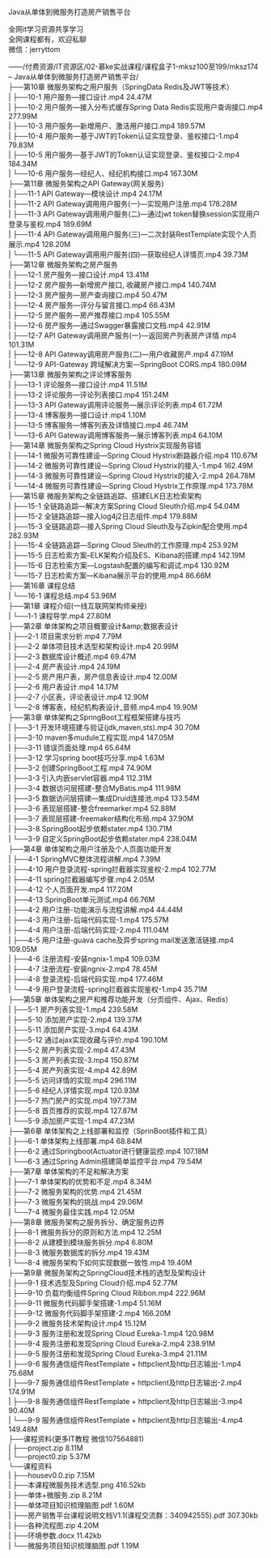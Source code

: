 Java从单体到微服务打造房产销售平台

全网it学习资源共享学习<br>全网课程都有，欢迎私聊<br>微信：jerryttom<br>

——/付费资源/IT资源区/02-慕ke实战课程/课程盒子1-mksz100至199/mksz174 – Java从单体到微服务打造房产销售平台/<br> ├──第10章 微服务架构之用户服务（SpringData Redis及JWT等技术）<br> | ├──10-1 用户服务—接口设计.mp4 24.47M<br> | ├──10-2 用户服务—接入分布式缓存Spring Data Redis实现用户查询接口.mp4 277.99M<br> | ├──10-3 用户服务—新增用户、激活用户接口.mp4 189.57M<br> | ├──10-4 用户服务—基于JWT的Token认证实现登录、鉴权接口-1.mp4 79.83M<br> | ├──10-5 用户服务—基于JWT的Token认证实现登录、鉴权接口-2.mp4 184.34M<br> | └──10-6 用户服务—经纪人、经纪机构接口.mp4 167.30M<br> ├──第11章 微服务架构之API Gateway(网关服务)<br> | ├──11-1 API Gateway—模块设计.mp4 24.17M<br> | ├──11-2 API Gateway调用用户服务(一)—实现用户注册.mp4 178.28M<br> | ├──11-3 API Gateway调用用户服务(二)—通过jwt token替换session实现用户登录与鉴权.mp4 189.69M<br> | ├──11-4 API Gateway调用用户服务(三)—二次封装RestTemplate实现个人页展示.mp4 128.20M<br> | └──11-5 API Gateway调用用户服务(四)—获取经纪人详情页.mp4 39.73M<br> ├──第12章 微服务架构之房产服务<br> | ├──12-1 房产服务—接口设计.mp4 13.41M<br> | ├──12-2 房产服务—新增房产接口, 收藏房产接口.mp4 140.74M<br> | ├──12-3 房产服务—房产查询接口.mp4 50.47M<br> | ├──12-4 房产服务—评分与留言接口.mp4 66.43M<br> | ├──12-5 房产服务—房产推荐接口.mp4 105.55M<br> | ├──12-6 房产服务—通过Swagger暴露接口文档.mp4 42.91M<br> | ├──12-7 API Gateway调用房产服务(一)—返回房产列表房产详情.mp4 101.31M<br> | ├──12-8 API Gateway调用房产服务(二)—用户收藏房产.mp4 47.19M<br> | └──12-9 API-Gateway 跨域解决方案—SpringBoot CORS.mp4 180.09M<br> ├──第13章 微服务架构之评论博客服务<br> | ├──13-1 评论服务—接口设计.mp4 11.51M<br> | ├──13-2 评论服务—评论列表接口.mp4 151.24M<br> | ├──13-3 API Gateway调用评论服务—展示评论列表.mp4 61.72M<br> | ├──13-4 博客服务—接口设计.mp4 1.10M<br> | ├──13-5 博客服务—博客列表及详情接口.mp4 46.74M<br> | └──13-6 API Gateway调用博客服务—展示博客列表.mp4 64.10M<br> ├──第14章 微服务架构之Spring Cloud Hystrix实现服务容错<br> | ├──14-1 微服务可靠性建设—Spring Cloud Hystrix断路器介绍.mp4 110.67M<br> | ├──14-2 微服务可靠性建设—Spring Cloud Hystrix的接入-1.mp4 162.49M<br> | ├──14-3 微服务可靠性建设—Spring Cloud Hystrix的接入-2.mp4 264.78M<br> | └──14-4 微服务可靠性建设—Spring Cloud Hystrix工作原理.mp4 173.78M<br> ├──第15章 微服务架构之全链路追踪、搭建ELK日志检索架构<br> | ├──15-1 全链路追踪—解决方案Spring Cloud Sleuth介绍.mp4 54.04M<br> | ├──15-2 全链路追踪—接入log4j2日志组件.mp4 179.88M<br> | ├──15-3 全链路追踪—接入Spring Cloud Sleuth及与Zipkin配合使用.mp4 282.93M<br> | ├──15-4 全链路追踪—Spring Cloud Sleuth的工作原理.mp4 253.92M<br> | ├──15-5 日志检索方案–ELK架构介绍及ES、Kibana的搭建.mp4 142.19M<br> | ├──15-6 日志检索方案—Logstash配置的编写和调试.mp4 130.92M<br> | └──15-7 日志检索方案—Kibana展示平台的使用.mp4 86.66M<br> ├──第16章 课程总结<br> | └──16-1 课程总结.mp4 53.96M<br> ├──第1章 课程介绍(一线互联网架构师亲授)<br> | └──1-1 课程导学.mp4 27.80M<br> ├──第2章 单体架构之项目概要设计&amp;amp;数据表设计<br> | ├──2-1 项目需求分析.mp4 7.79M<br> | ├──2-2 单体项目技术选型和架构设计.mp4 20.99M<br> | ├──2-3 数据库设计概述.mp4 69.47M<br> | ├──2-4 房产表设计.mp4 24.19M<br> | ├──2-5 房产用户表，房产信息表设计.mp4 12.00M<br> | ├──2-6 用户表设计.mp4 14.17M<br> | ├──2-7 小区表，评论表设计.mp4 12.90M<br> | └──2-8 博客表，经纪机构表设计_音频.mp4.mp4 19.90M<br> ├──第3章 单体架构之SpringBoot工程框架搭建与技巧<br> | ├──3-1 开发环境搭建与验证(jdk,maven,sts).mp4 30.70M<br> | ├──3-10 maven多mudule工程实现.mp4 147.05M<br> | ├──3-11 错误页面处理.mp4 65.64M<br> | ├──3-12 学习spring boot技巧分享.mp4 1.63M<br> | ├──3-2 创建SpringBoot工程.mp4 74.90M<br> | ├──3-3 引入内嵌servlet容器.mp4 112.31M<br> | ├──3-4 数据访问层搭建-整合MyBatis.mp4 111.98M<br> | ├──3-5 数据访问层搭建—集成Druid连接池.mp4 133.54M<br> | ├──3-6 表现层搭建-整合freemarker.mp4 52.88M<br> | ├──3-7 表现层搭建-freemaker结构化布局.mp4 37.90M<br> | ├──3-8 SpringBoot起步依赖stater.mp4 130.71M<br> | └──3-9 自定义SpringBoot起步依赖stater.mp4 238.04M<br> ├──第4章 单体架构之用户注册及个人页面功能开发<br> | ├──4-1 SpringMVC整体流程讲解.mp4 7.39M<br> | ├──4-10 用户登录流程-spring拦截器实现鉴权-2.mp4 102.77M<br> | ├──4-11 spring拦截器编写步骤.mp4 2.05M<br> | ├──4-12 个人页面开发.mp4 117.20M<br> | ├──4-13 SpringBoot单元测试.mp4 66.76M<br> | ├──4-2 用户注册-功能演示与流程讲解.mp4 44.44M<br> | ├──4-3 用户注册-后端代码实现-1.mp4 175.57M<br> | ├──4-4 用户注册-后端代码实现-2.mp4 111.04M<br> | ├──4-5 用户注册-guava cache及异步spring mail发送激活链接.mp4 109.05M<br> | ├──4-6 注册流程-安装ngnix-1.mp4 109.03M<br> | ├──4-7 注册流程-安装ngnix-2.mp4 78.45M<br> | ├──4-8 登录流程-后端代码实现.mp4 177.46M<br> | └──4-9 用户登录流程-spring拦截器实现鉴权-1.mp4 35.71M<br> ├──第5章 单体架构之房产和推荐功能开发（分页组件、Ajax、Redis）<br> | ├──5-1 房产列表实现-1.mp4 239.58M<br> | ├──5-10 添加房产实现-2.mp4 139.37M<br> | ├──5-11 添加房产实现-3.mp4 64.43M<br> | ├──5-12 通过ajax实现收藏与评价.mp4 190.10M<br> | ├──5-2 房产列表实现-2.mp4 47.43M<br> | ├──5-3 房产列表实现-3.mp4 150.87M<br> | ├──5-4 房产列表实现-4.mp4 42.89M<br> | ├──5-5 访问详情的实现.mp4 296.11M<br> | ├──5-6 经纪人详情实现.mp4 120.93M<br> | ├──5-7 热门房产的实现.mp4 197.73M<br> | ├──5-8 首页推荐的实现.mp4 127.87M<br> | └──5-9 添加房产实现-1.mp4 47.23M<br> ├──第6章 单体架构之上线部署和监控（SprinBoot插件和工具）<br> | ├──6-1 单体架构上线部署.mp4 68.84M<br> | ├──6-2 通过SpringbootActuator进行健康监控.mp4 107.18M<br> | └──6-3 通过Spring Admin搭建简单监控平台.mp4 79.54M<br> ├──第7章 单体架构的不足和解决方案<br> | ├──7-1 单体架构的优势和不足.mp4 8.34M<br> | ├──7-2 微服务架构的优势.mp4 21.45M<br> | ├──7-3 微服务架构的挑战.mp4 29.06M<br> | └──7-4 微服务最佳实践.mp4 12.05M<br> ├──第8章 微服务架构之服务拆分、确定服务边界<br> | ├──8-1 微服务拆分的原则和方法.mp4 12.25M<br> | ├──8-2 从建模到模块服务拆分.mp4 6.80M<br> | ├──8-3 微服务数据库的拆分.mp4 19.43M<br> | └──8-4 微服务架构下如何实现数据一致性.mp4 19.40M<br> ├──第9章 微服务架构之SpringCloud技术栈的选型及架构设计<br> | ├──9-1 技术选型及Spring Cloud介绍.mp4 52.77M<br> | ├──9-10 负载均衡组件Spring Cloud Ribbon.mp4 222.96M<br> | ├──9-11 微服务代码脚手架搭建-1.mp4 51.16M<br> | ├──9-12 微服务代码脚手架搭建-2.mp4 166.20M<br> | ├──9-2 微服务技术架构设计.mp4 15.12M<br> | ├──9-3 服务注册和发现Spring Cloud Eureka-1.mp4 120.98M<br> | ├──9-4 服务注册和发现Spring Cloud Eureka-2.mp4 238.91M<br> | ├──9-5 服务注册和发现Spring Cloud Eureka-3.mp4 21.11M<br> | ├──9-6 服务通信组件RestTemplate + httpclient及http日志输出-1.mp4 75.68M<br> | ├──9-7 服务通信组件RestTemplate + httpclient及http日志输出-2.mp4 174.91M<br> | ├──9-8 服务通信组件RestTemplate + httpclient及http日志输出-3.mp4 90.40M<br> | └──9-9 服务通信组件RestTemplate + httpclient及http日志输出-4.mp4 149.48M<br> ├──课程资料(更多IT教程 微信107564881)<br> | ├──project.zip 8.11M<br> | └──project0.zip 5.37M<br> └──课程资料<br> | ├──housev0.0.zip 7.15M<br> | ├──本课程微服务技术选型.png 416.52kb<br> | ├──单体+微服务.zip 8.21M<br> | ├──单体项目知识梳理脑图.pdf 1.60M<br> | ├──房产销售平台课程说明文档V1.1(课程交流群：340942555).pdf 307.30kb<br> | ├──各种流程图.zip 4.20M<br> | ├──环境参数.docx 11.42kb<br> | └──微服务项目知识梳理脑图.pdf 1.19M